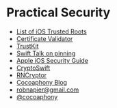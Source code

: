 Practical Security
=================

* [List of iOS Trusted Roots](http://support.apple.com/kb/ht5012)
* [Certificate Validator](https://github.com/rnapier/CertificateValidator)
* [TrustKit](https://github.com/datatheorem/TrustKit)
* [Swift Talk on pinning](https://talk.objc.io/episodes/S01E57-certificate-pinning)
* [Apple iOS Security Guide](https://www.apple.com/business/docs/iOS_Security_Guide.pdf)
* [CryptoSwift](https://github.com/krzyzanowskim/CryptoSwift)
* [RNCryptor](https://github.com/RNCryptor)
* [Cocoaphony Blog](robnapier@gmail.com@cocoaphonyrobnapier.net)
* [robnapier@gmail.com](robnapier@gmail.com)
* [@cocoaphony](https://twitter.com/cocoaphony)

